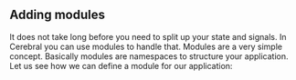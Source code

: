 ## Adding modules

It does not take long before you need to split up your state and signals. In Cerebral you can use modules to handle that. Modules are a very simple concept. Basically modules are namespaces to structure your application. Let us see how we can define a module for our application:

